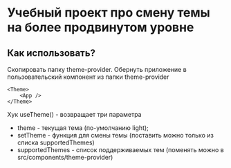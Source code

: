 # Учебный проект про смену темы на более продвинутом уровне

## Как использовать?

Скопировать папку theme-provider.
Обернуть приложение в пользовательский компонент <Theme> из папки theme-provider

```
<Theme>
	<App />
</Theme>
```

Хук useTheme() - возвращает три параметра

- theme - текущая тема (по-умолчанию light);
- setTheme - функция для смены темы (поставить можно только из списка supportedThemes)
- supportedThemes - список поддерживаемых тем (поменять можно в src/components/theme-provider)

